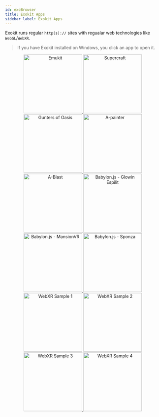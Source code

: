 ```yaml
---
id: exoBrowser
title: Exokit Apps
sidebar_label: Exokit Apps
---
```


Exokit runs regular `http(s)://` sites with regualar web technologies like `WebGL`/`WebXR`.

> If you have Exokit installed on Windows, you click an app to open it.

<p align="center">
  <a href="exokit:https://emukit.webmr.io/">
    <img src="https://cdn.rawgit.com/webmixedreality/webmr-docs/5632fdea/website/static/img/emukit.png" width=190 height=190 alt="Emukit"/>
  </a>
  <a href="exokit:https://supermedium.com/craft">
     <img src="https://cdn.rawgit.com/webmixedreality/webmr-docs/5632fdea/website/static/img/supercraft.png" width=190 height=190 alt="Supercraft"/>
  </a>
  <a href="exokit:https://supermedium.com/gunters-of-oasis">
    <img src="https://cdn.rawgit.com/webmixedreality/webmr-docs/5632fdea/website/static/img/gunters.png" width=190 height=190 alt="Gunters of Oasis"/>
   </a>
  <a href="exokit:https://aframe.io/a-painter">
    <img src="https://cdn.rawgit.com/webmixedreality/webmr-docs/5632fdea/website/static/img/a-painter.png" width=190 height=190 alt="A-painter"/>
  </a>
  <a href="exokit:https://aframe.io/a-blast">
    <img src="https://cdn.rawgit.com/webmixedreality/webmr-docs/5632fdea/website/static/img/a-blast.png" width=190 height=190 alt="A-Blast"/>
  </a>
  <a href="exokit:https://www.babylonjs.com/demos/glowingespilit/">
    <img src="https://cdn.rawgit.com/webmixedreality/webmr-docs/5632fdea/website/static/img/babylonjs1.png" width=190 height=190 alt="Babylon.js - Glowin Espilit"/>
  </a>
  <a href="exokit:https://www.babylonjs.com/demos/mansionvr/">
    <img src="https://cdn.rawgit.com/webmixedreality/webmr-docs/5632fdea/website/static/img/babylonjs2.png" width=190 height=190 alt="Babylon.js - MansionVR"/>
  </a>
  <a href="exokit:https://www.babylonjs.com/demos/sponza/">
    <img src="https://cdn.rawgit.com/webmixedreality/webmr-docs/5632fdea/website/static/img/babylonjs3.png" width=190 height=190 alt="Babylon.js - Sponza"/>
  </a>
  <a href="exokit:https://immersive-web.github.io/webxr-samples/fallback-rendering.html">
    <img src="https://cdn.rawgit.com/webmixedreality/webmr-docs/5632fdea/website/static/img/webxr-samples1.png" width=190 height=190 alt="WebXR Sample 1"/>
  </a>
  <a href="exokit:https://immersive-web.github.io/webxr-samples/input-selection.html">
    <img src="https://cdn.rawgit.com/webmixedreality/webmr-docs/5632fdea/website/static/img/webxr-samples2.png" width=190 height=190 alt="WebXR Sample 2"/>
  </a>
  <a href="exokit:https://immersive-web.github.io/webxr-samples/positional-audio.html">
    <img src="https://cdn.rawgit.com/webmixedreality/webmr-docs/5632fdea/website/static/img/webxr-samples3.png" width=190 height=190 alt="WebXR Sample 3"/>
  </a>
  <a href="exokit:https://immersive-web.github.io/webxr-samples/input-tracking.html">
    <img src="https://cdn.rawgit.com/webmixedreality/webmr-docs/5632fdea/website/static/img/webxr-samples4.png" width=190 height=190 alt="WebXR Sample 4"/>
  </a>
</p>
